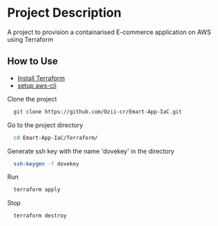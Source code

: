 
# Project Description

A project to provision a containarised E-commerce application on AWS using Terraform 

## How to Use

- [Install Terraform](https://developer.hashicorp.com/terraform/install)
- [setup aws-cli](https://docs.aws.amazon.com/cli/latest/userguide/getting-started-quickstart.html) 


Clone the project

```bash
  git clone https://github.com/Ozii-cr/Emart-App-IaC.git
```

Go to the project directory

```bash
  cd Emart-App-IaC/Terraform/
```
Generate ssh key with the name 'dovekey' in the directory
```bash
  ssh-keygen -f dovekey
```


Run

```bash
  terraform apply
```

Stop
```bash
  terraform destroy
```

